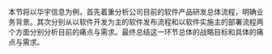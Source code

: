 本节将以华宇信息为例，首先着重分析公司目前的软件产品研发总体流程，明确业务背景。其次分别从以软件开发为主的软件发布流程和以软件实施主的部署流程两个方面分别分析目前的痛点与需求。最终总结这一环节总体的战略目标和具体的痛点与需求。


